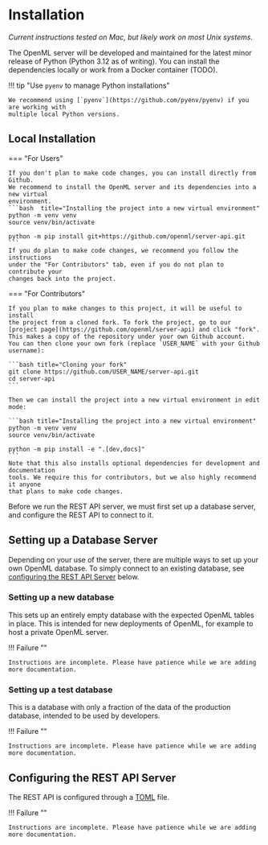 # Installation

*Current instructions tested on Mac, but likely work on most Unix systems.*

The OpenML server will be developed and maintained for the latest minor release of
Python (Python 3.12 as of writing).
You can install the dependencies locally or work from a Docker container (TODO).

!!! tip "Use `pyenv` to manage Python installations"

    We recommend using [`pyenv`](https://github.com/pyenv/pyenv) if you are working with
    multiple local Python versions.

## Local Installation


=== "For Users"

    If you don't plan to make code changes, you can install directly from Github.
    We recommend to install the OpenML server and its dependencies into a new virtual
    environment.
    ```bash  title="Installing the project into a new virtual environment"
    python -m venv venv
    source venv/bin/activate

    python -m pip install git+https://github.com/openml/server-api.git
    ```
    If you do plan to make code changes, we recommend you follow the instructions
    under the "For Contributors" tab, even if you do not plan to contribute your
    changes back into the project.


=== "For Contributors"

    If you plan to make changes to this project, it will be useful to install
    the project from a cloned fork. To fork the project, go to our
    [project page](https://github.com/openml/server-api) and click "fork".
    This makes a copy of the repository under your own Github account.
    You can then clone your own fork (replace `USER_NAME` with your Github username):

    ```bash title="Cloning your fork"
    git clone https://github.com/USER_NAME/server-api.git
    cd server-api
    ```

    Then we can install the project into a new virtual environment in edit mode:

    ```bash title="Installing the project into a new virtual environment"
    python -m venv venv
    source venv/bin/activate

    python -m pip install -e ".[dev,docs]"
    ```
    Note that this also installs optional dependencies for development and documentation
    tools. We require this for contributors, but we also highly recommend it anyone
    that plans to make code changes.

Before we run the REST API server, we must first set up a database server, and configure
the REST API to connect to it.

## Setting up a Database Server
Depending on your use of the server, there are multiple ways to set up your own
OpenML database. To simply connect to an existing database, see
[configuring the REST API Server](#configuring-the-rest-api-server) below.


### Setting up a new database
This sets up an entirely empty database with the expected OpenML tables in place.
This is intended for new deployments of OpenML, for example to host a private OpenML
server.

!!! Failure ""

    Instructions are incomplete. Please have patience while we are adding more documentation.

### Setting up a test database
This is a database with only a fraction of the data of the production database,
intended to be used by developers.

!!! Failure ""

    Instructions are incomplete. Please have patience while we are adding more documentation.

## Configuring the REST API Server

The REST API is configured through a [TOML](https://toml.io) file.

!!! Failure ""

    Instructions are incomplete. Please have patience while we are adding more documentation.
